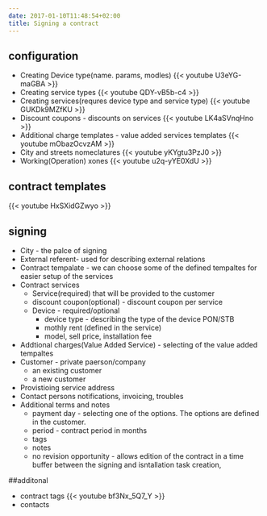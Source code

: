 ```yaml
---
date: 2017-01-10T11:48:54+02:00
title: Signing a contract
---
```

##  configuration
   - Creating Device type(name. params, modles)
     {{< youtube U3eYG-maGBA >}}
   - Creating service types
     {{< youtube QDY-vB5b-c4 >}}
   - Creating services(requres device type and service type)
     {{< youtube GUKDk9MZfKU >}}
   - Discount coupons -  discounts on services
     {{< youtube LK4aSVnqHno >}}
   - Additional charge templates - value added services templates
     {{< youtube mObazOcvzAM >}}      
   - City and streets nomeclatures
     {{< youtube yKYgtu3PzJ0 >}}
   - Working(Operation) xones
     {{< youtube u2q-yYE0XdU >}}
     
##  contract templates
  {{< youtube HxSXidGZwyo >}}
  
##  signing
  - City - the palce of signing
  - External referent- used for describing external relations 
  - Contract tempalate - we can choose some of the defined tempaltes for easier setup of the services
  - Contract services
    - Service(required) that will be provided to the customer
    - discount coupon(optional) - discount coupon per service
    - Device  - required/optional
      - device type - describing the type of the device PON/STB
      - mothly rent (defined in the service)
      - model, sell price, installation fee
  - Addtional charges(Value Added Service) - selecting of the value added tempaltes
  - Customer - private paerson/company
     - an existing customer
     - a new customer
  - Provistioing service address
  - Contact persons  notifications, invoicing, troubles
  - Additional terms and notes
     - payment day - selecting one of the options. The options are defined in the customer.
     - period - contract period in months
     - tags 
     - notes 
     - no revision opportunity - allows edition of the contract in a time buffer between the signing and isntallation task creation,

##additonal
  - contract tags
    {{< youtube bf3Nx_5Q7_Y >}}
  - contacts
